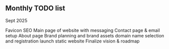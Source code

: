 ## Monthly TODO list

Sept 2025

Favicon
SEO
Main page of website with messaging
Contact page & email setup
About page
Brand planning and brand assets
domain name selection and registration
launch static website
Finalize vision & roadmap
